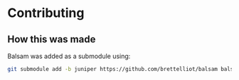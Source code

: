 # Contributing


## How this was made
Balsam was added as a submodule using:

```bash
git submodule add -b juniper https://github.com/brettelliot/balsam balsam
```


